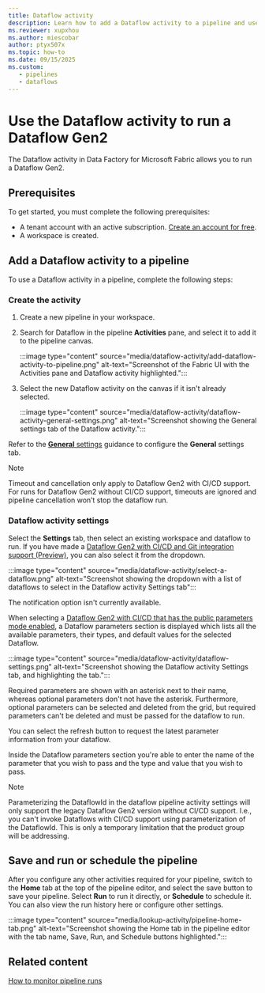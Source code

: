 ```yaml
---
title: Dataflow activity
description: Learn how to add a Dataflow activity to a pipeline and use it to run a Dataflow Gen2.
ms.reviewer: xupxhou
ms.author: miescobar
author: ptyx507x
ms.topic: how-to
ms.date: 09/15/2025
ms.custom:
   - pipelines
   - dataflows
---
```


# Use the Dataflow activity to run a Dataflow Gen2

The Dataflow activity in Data Factory for Microsoft Fabric allows you to run a Dataflow Gen2.

## Prerequisites

To get started, you must complete the following prerequisites:

- A tenant account with an active subscription. [Create an account for free](../fundamentals/fabric-trial.md).
- A workspace is created.

## Add a Dataflow activity to a pipeline

To use a Dataflow activity in a pipeline, complete the following steps:

### Create the activity

1. Create a new pipeline in your workspace.
1. Search for Dataflow in the pipeline **Activities** pane, and select it to add it to the pipeline canvas.

   :::image type="content" source="media/dataflow-activity/add-dataflow-activity-to-pipeline.png" alt-text="Screenshot of the Fabric UI with the Activities pane and Dataflow activity highlighted.":::

1. Select the new Dataflow activity on the canvas if it isn't already selected.

   :::image type="content" source="media/dataflow-activity/dataflow-activity-general-settings.png" alt-text="Screenshot showing the General settings tab of the Dataflow activity.":::

Refer to the [**General** settings](activity-overview.md#general-settings) guidance to configure the **General** settings tab.

>[!NOTE]
>Timeout and cancellation only apply to Dataflow Gen2 with CI/CD support. For runs for Dataflow Gen2 without CI/CD support, timeouts are ignored and pipeline cancellation won’t stop the dataflow run.

### Dataflow activity settings

Select the **Settings** tab, then select an existing workspace and dataflow to run. If you have made a [Dataflow Gen2 with CI/CD and Git integration support (Preview)](dataflow-gen2-cicd-and-git-integration.md), you can also select it from the dropdown. 

   :::image type="content" source="media/dataflow-activity/select-a-dataflow.png" alt-text="Screenshot showing the dropdown with a list of dataflows to select in the Dataflow activity Settings tab":::

The notification option isn't currently available.

When selecting a [Dataflow Gen2 with CI/CD that has the public parameters mode enabled](dataflow-parameters.md), a Dataflow parameters section is displayed which lists all the available parameters, their types, and default values for the selected Dataflow.

   :::image type="content" source="media/dataflow-activity/dataflow-settings.png" alt-text="Screenshot showing the Dataflow activity Settings tab, and highlighting the tab.":::

Required parameters are shown with an asterisk next to their name, whereas optional parameters don't not have the asterisk. Furthermore, optional parameters can be selected and deleted from the grid, but required parameters can't be deleted and must be passed for the dataflow to run.

You can select the refresh button to request the latest parameter information from your dataflow.

Inside the Dataflow parameters section you're able to enter the name of the parameter that you wish to pass and the type and value that you wish to pass.

>[!NOTE]
>Parameterizing the DataflowId in the dataflow pipeline activity settings will only support the legacy Dataflow Gen2 version without CI/CD support. I.e.,  you can't invoke Dataflows with CI/CD support using parameterization of the DataflowId. This is only a temporary limitation that the product group will be addressing.

## Save and run or schedule the pipeline

After you configure any other activities required for your pipeline, switch to the **Home** tab at the top of the pipeline editor, and select the save button to save your pipeline. Select **Run** to run it directly, or **Schedule** to schedule it. You can also view the run history here or configure other settings.

:::image type="content" source="media/lookup-activity/pipeline-home-tab.png" alt-text="Screenshot showing the Home tab in the pipeline editor with the tab name, Save, Run, and Schedule buttons highlighted.":::

## Related content

[How to monitor pipeline runs](monitor-pipeline-runs.md)
